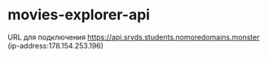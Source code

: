 # movies-explorer-api
URL для подключения https://api.srvds.students.nomoredomains.monster (ip-address:178.154.253.196)
